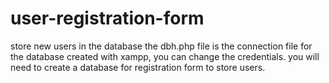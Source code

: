 # user-registration-form
store new users in the database
the dbh.php file is the connection file for the database created with xampp, you can change the credentials.
you will need to create a database for registration form to store users. 
